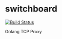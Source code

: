 switchboard
===========

[![Build Status](https://travis-ci.org/pivotal-cf-experimental/switchboard.svg)](https://travis-ci.org/pivotal-cf-experimental/switchboard)

Golang TCP Proxy
